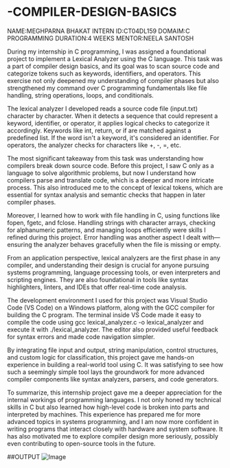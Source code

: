 # -COMPILER-DESIGN-BASICS
NAME:MEGHPARNA BHAKAT
INTERN ID:CT04DL159
DOMAIM:C PROGRAMMING
DURATION:4 WEEKS
MENTOR:NEELA SANTOSH

During my internship in C programming, I was assigned a foundational project to implement a Lexical Analyzer using the C language. This task was a part of compiler design basics, and its goal was to scan source code and categorize tokens such as keywords, identifiers, and operators. This exercise not only deepened my understanding of compiler phases but also strengthened my command over C programming fundamentals like file handling, string operations, loops, and conditionals.

The lexical analyzer I developed reads a source code file (input.txt) character by character. When it detects a sequence that could represent a keyword, identifier, or operator, it applies logical checks to categorize it accordingly. Keywords like int, return, or if are matched against a predefined list. If the word isn't a keyword, it's considered an identifier. For operators, the analyzer checks for characters like +, -, =, etc.

The most significant takeaway from this task was understanding how compilers break down source code. Before this project, I saw C only as a language to solve algorithmic problems, but now I understand how compilers parse and translate code, which is a deeper and more intricate process. This also introduced me to the concept of lexical tokens, which are essential for syntax analysis and semantic checks that happen in later compiler phases.

Moreover, I learned how to work with file handling in C, using functions like fopen, fgetc, and fclose. Handling strings with character arrays, checking for alphanumeric patterns, and managing loops efficiently were skills I refined during this project. Error handling was another aspect I dealt with—ensuring the analyzer behaves gracefully when the file is missing or empty.

From an application perspective, lexical analyzers are the first phase in any compiler, and understanding their design is crucial for anyone pursuing systems programming, language processing tools, or even interpreters and scripting engines. They are also foundational in tools like syntax highlighters, linters, and IDEs that offer real-time code analysis.

The development environment I used for this project was Visual Studio Code (VS Code) on a Windows platform, along with the GCC compiler for building the C program. The terminal inside VS Code made it easy to compile the code using gcc lexical_analyzer.c -o lexical_analyzer and execute it with ./lexical_analyzer. The editor also provided useful feedback for syntax errors and made code navigation simpler.

By integrating file input and output, string manipulation, control structures, and custom logic for classification, this project gave me hands-on experience in building a real-world tool using C. It was satisfying to see how such a seemingly simple tool lays the groundwork for more advanced compiler components like syntax analyzers, parsers, and code generators.

To summarize, this internship project gave me a deeper appreciation for the internal workings of programming languages. I not only honed my technical skills in C but also learned how high-level code is broken into parts and interpreted by machines. This experience has prepared me for more advanced topics in systems programming, and I am now more confident in writing programs that interact closely with hardware and system software. It has also motivated me to explore compiler design more seriously, possibly even contributing to open-source tools in the future.


##OUTPUT
![Image](https://github.com/user-attachments/assets/ce36634a-803d-49e2-aaba-532e1f5ccb06)
